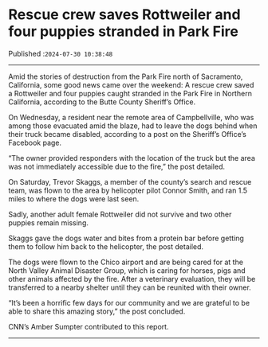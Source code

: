 # Rescue crew saves Rottweiler and four puppies stranded in Park Fire

Published :`2024-07-30 10:38:48`

---

Amid the stories of destruction from the Park Fire north of Sacramento, California, some good news came over the weekend: A rescue crew saved a Rottweiler and four puppies caught stranded in the Park Fire in Northern California, according to the Butte County Sheriff’s Office.

On Wednesday, a resident near the remote area of Campbellville, who was among those evacuated amid the blaze, had to leave the dogs behind when their truck became disabled, according to a post on the Sheriff’s Office’s Facebook page.

“The owner provided responders with the location of the truck but the area was not immediately accessible due to the fire,” the post detailed.

On Saturday, Trevor Skaggs, a member of the county’s search and rescue team, was flown to the area by helicopter pilot Connor Smith, and ran 1.5 miles to where the dogs were last seen.

Sadly, another adult female Rottweiler did not survive and two other puppies remain missing.

Skaggs gave the dogs water and bites from a protein bar before getting them to follow him back to the helicopter, the post detailed.

The dogs were flown to the Chico airport and are being cared for at the North Valley Animal Disaster Group, which is caring for horses, pigs and other animals affected by the fire. After a veterinary evaluation, they will be transferred to a nearby shelter until they can be reunited with their owner.

“It’s been a horrific few days for our community and we are grateful to be able to share this amazing story,” the post concluded.

CNN’s Amber Sumpter contributed to this report.

---

